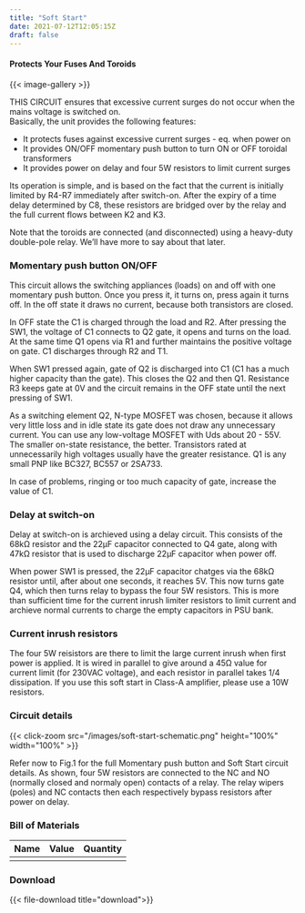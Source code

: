 ```yaml
---
title: "Soft Start"
date: 2021-07-12T12:05:15Z
draft: false
---
```

#### Protects Your Fuses And Toroids

{{< image-gallery >}}

THIS CIRCUIT ensures that excessive current surges do not occur when the mains voltage is switched on.  
Basically, the unit provides the following features:
- It protects fuses against excessive current surges - eq. when power on
- It provides ON/OFF momentary push button to turn ON or OFF toroidal transformers
- It provides power on delay and four 5W resistors to limit current surges

Its operation is simple, and is based on the fact that the current is initially limited by R4-R7 immediately after switch-on.
After the expiry of a time delay determined by C8, these resistors are bridged over by the relay and the full current flows between K2 and K3.  

Note that the toroids are connected (and disconnected) using a heavy-duty double-pole relay. We’ll have more to say about that later.  

### Momentary push button ON/OFF

This circuit allows the switching appliances (loads) on and off with one momentary push button. Once you press it, it turns on, press again it turns off.
In the off state it draws no current, because both transistors are closed.  

In OFF state the C1 is charged through the load and R2. After pressing the SW1, the voltage of C1 connects to Q2 gate, it opens and turns on the load.
At the same time Q1 opens via R1 and further maintains the positive voltage on gate. C1 discharges through R2 and T1.  

When SW1 pressed again, gate of Q2 is discharged into C1 (C1 has a much higher capacity than the gate). This closes the Q2 and then Q1. Resistance R3 keeps gate at 0V and the circuit remains in the OFF state until the next pressing of SW1.  

As a switching element Q2, N-type MOSFET was chosen, because it allows very little loss and in idle state its gate does not draw any unnecessary current. You can use any low-voltage MOSFET with Uds about 20 - 55V. The smaller on-state resistance, the better.
Transistors rated at unnecessarily high voltages usually have the greater resistance. Q1 is any small PNP like BC327, BC557 or 2SA733.  

In case of problems, ringing or too much capacity of gate, increase the value of C1.  

### Delay at switch-on

Delay at switch-on is archieved using a delay circuit. This consists of the 68kΩ resistor and the 22μF capacitor connected to Q4 gate,
along with 47kΩ resistor that is used to discharge 22μF capacitor when power off.  

When power SW1 is pressed, the 22μF capacitor chatges via the 68kΩ resistor until, after about one seconds, it reaches 5V. This now turns gate Q4,
which then turns relay to bypass the four 5W resistors. This is more than sufficient time for the current inrush limiter resistors to limit current and archieve normal currents to charge the empty capacitors in PSU bank.  

### Current inrush resistors
The four 5W reisistors are there to limit the large current inrush when first power is applied. It is wired in parallel to
give around a 45Ω value for current limit (for 230VAC voltage), and each resistor in parallel takes 1/4 dissipation. If you use
this soft start in Class-A amplifier, please use a 10W resistors.

### Circuit details

{{< click-zoom src="/images/soft-start-schematic.png" height="100%" width="100%" >}}

Refer now to Fig.1 for the full Momentary push button and Soft Start circuit details.
As shown, four 5W resistors are connected to the NC and NO (normally closed and normaly open) contacts of a relay.
The relay wipers (poles) and NC contacts then each respectively bypass resistors after power on delay.

 ### Bill of Materials
 
| Name                                    | Value             | Quantity  |             
|:---------------------------------------:|:-----------------:|:---------:|
|                                         |                   |           |

### Download  

{{< file-download title="download">}}  

